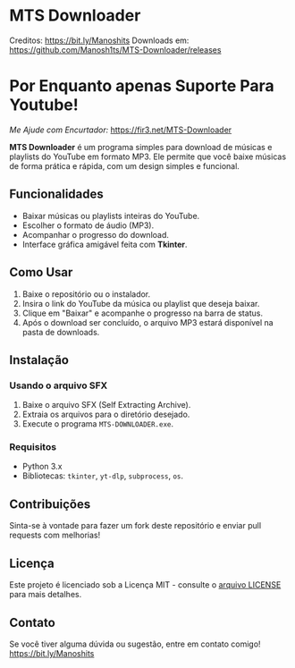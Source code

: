 # MTS Downloader 
Creditos: https://bit.ly/Manoshits 
Downloads em: https://github.com/Manosh1ts/MTS-Downloader/releases

# Por Enquanto apenas Suporte Para Youtube!

*Me Ajude com Encurtador:* https://fir3.net/MTS-Downloader

**MTS Downloader** é um programa simples para download de músicas e playlists do YouTube em formato MP3. Ele permite que você baixe músicas de forma prática e rápida, com um design simples e funcional.

## Funcionalidades

- Baixar músicas ou playlists inteiras do YouTube.
- Escolher o formato de áudio (MP3).
- Acompanhar o progresso do download.
- Interface gráfica amigável feita com **Tkinter**.

## Como Usar

1. Baixe o repositório ou o instalador.
2. Insira o link do YouTube da música ou playlist que deseja baixar.
3. Clique em "Baixar" e acompanhe o progresso na barra de status.
4. Após o download ser concluído, o arquivo MP3 estará disponível na pasta de downloads.

## Instalação

### Usando o arquivo SFX

1. Baixe o arquivo SFX (Self Extracting Archive).
2. Extraia os arquivos para o diretório desejado.
3. Execute o programa `MTS-DOWNLOADER.exe`.

### Requisitos

- Python 3.x
- Bibliotecas: `tkinter`, `yt-dlp`, `subprocess`, `os`.

## Contribuições

Sinta-se à vontade para fazer um fork deste repositório e enviar pull requests com melhorias!

## Licença

Este projeto é licenciado sob a Licença MIT - consulte o [arquivo LICENSE](LICENSE) para mais detalhes.

## Contato

Se você tiver alguma dúvida ou sugestão, entre em contato comigo! https://bit.ly/Manoshits

